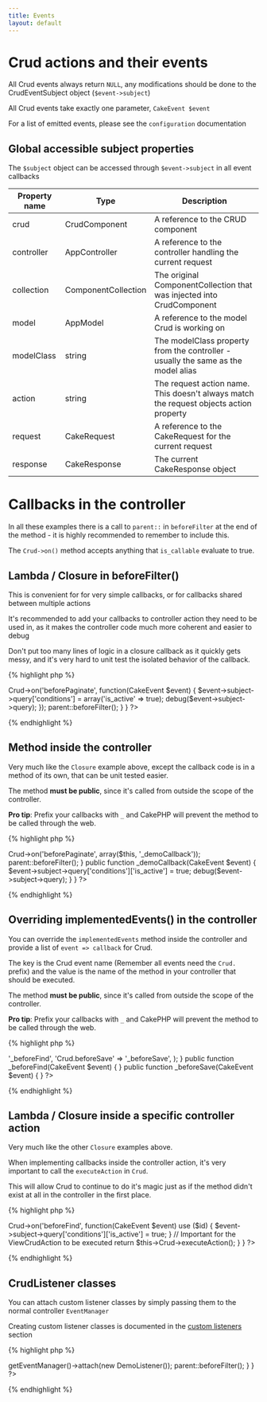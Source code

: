 ```yaml
---
title: Events
layout: default
---
```


# Crud actions and their events

All Crud events always return `NULL`, any modifications should be done to the CrudEventSubject
object (`$event->subject`)

All Crud events take exactly one parameter, `CakeEvent $event`

For a list of emitted events, please see the `configuration` documentation

## Global accessible subject properties

The `$subject` object can be accessed through `$event->subject` in all event callbacks

<table class="table">
<thead>
	<tr>
		<th>Property name</th>
		<th>Type</th>
		<th>Description</th>
	</tr>
</thead>
<tbody>
	<tr>
		<td>crud</td>
		<td>CrudComponent</td>
		<td>A reference to the CRUD component</td>
	</tr>
	<tr>
		<td>controller</td>
		<td>AppController</td>
		<td>A reference to the controller handling the current request</td>
	</tr>
	<tr>
		<td>collection</td>
		<td>ComponentCollection</td>
		<td>The original ComponentCollection that was injected into CrudComponent</td>
	</tr>
	<tr>
		<td>model</td>
		<td>AppModel</td>
		<td>A reference to the model Crud is working on</td>
	</tr>
	<tr>
		<td>modelClass</td>
		<td>string</td>
		<td>The modelClass property from the controller - usually the same as the model alias</td>
	</tr>
	<tr>
		<td>action</td>
		<td>string</td>
		<td>The request action name. This doesn't always match the request objects action property</td>
	</tr>
	<tr>
		<td>request</td>
		<td>CakeRequest</td>
		<td>A reference to the CakeRequest for the current request</td>
	</tr>
	<tr>
		<td>response</td>
		<td>CakeResponse</td>
		<td>The current CakeResponse object</td>
	</tr>
</tbody>
</table>

# Callbacks in the controller

In all these examples there is a call to `parent::` in `beforeFilter` at the end of the method -
it is highly recommended to remember to include this.

The `Crud->on()` method accepts anything that `is_callable` evaluate to true.

## Lambda / Closure in beforeFilter()

This is convenient for for very simple callbacks, or for callbacks shared between multiple actions

It's recommended to add your callbacks to controller action they need to be used in, as it makes the
controller code much more coherent and easier to debug

Don't put too many lines of logic in a closure callback as it quickly gets messy, and it's very hard
to unit test the isolated behavior of the callback.

{% highlight php %}
<?php
class DemoController extends AppController {

	public function beforeFilter() {
		$this->Crud->on('beforePaginate', function(CakeEvent $event) {
			$event->subject->query['conditions'] = array('is_active' => true);
			debug($event->subject->query);
		});

		parent::beforeFilter();
	}

}
?>
{% endhighlight %}

## Method inside the controller

Very much like the `Closure` example above, except the callback code is in a method of its own, that
can be unit tested easier.

The method __must be public__, since it's called from outside the scope of the controller.

__Pro tip__: Prefix your callbacks with `_` and CakePHP will prevent the method to be called through
the web.

{% highlight php %}
<?php
class DemoController extends AppController {

	public function beforeFilter() {
		$this->Crud->on('beforePaginate', array($this, '_demoCallback'));

		parent::beforeFilter();
	}

	public function _demoCallback(CakeEvent $event) {
		$event->subject->query['conditions']['is_active'] = true;
		debug($event->subject->query);
	}

}
?>
{% endhighlight %}

## Overriding implementedEvents() in the controller

You can override the `implementedEvents` method inside the controller and provide a list of `event
=> callback` for Crud.

The key is the Crud event name (Remember all events need the `Crud.` prefix) and the value is the
name of the method in your controller that should be executed.

The method __must be public__, since it's called from outside the scope of the controller.

__Pro tip__: Prefix your callbacks with `_` and CakePHP will prevent the method to be called through
the web.

{% highlight php %}
<?php
public function implementedEvents() {
	return parent::implementedEvents() + array(
		'Crud.beforeFind' => '_beforeFind',
		'Crud.beforeSave' => '_beforeSave',
	);
}

public function _beforeFind(CakeEvent $event) {

}

public function _beforeSave(CakeEvent $event) {

}
?>
{% endhighlight %}

## Lambda / Closure inside a specific controller action

Very much like the other `Closure` examples above.

When implementing callbacks inside the controller action, it's very important to call the
`executeAction` in `Crud`.

This will allow Crud to continue to do it's magic just as if the method didn't exist at all in the
controller in the first place.

{% highlight php %}
<?php
class DemoController extends AppController {

	public function view($id = null) {
		$this->Crud->on('beforeFind', function(CakeEvent $event) use ($id) {
			$event->subject->query['conditions']['is_active'] = true;
		}

		// Important for the ViewCrudAction to be executed
		return $this->Crud->executeAction();
	}

}
?>
{% endhighlight %}

## CrudListener classes

You can attach custom listener classes by simply passing them to the normal
controller `EventManager`

Creating custom listener classes is documented in the [custom listeners]({{site.url}}/docs/listeners/custom.html)
section

{% highlight php %}
<?php
App::uses('DemoListener', 'Controller/Crud/Listener');

class DemoController extends AppController {

	public function beforeFilter() {
		$this->getEventManager()->attach(new DemoListener());
		parent::beforeFilter();
	}

}
?>
{% endhighlight %}
